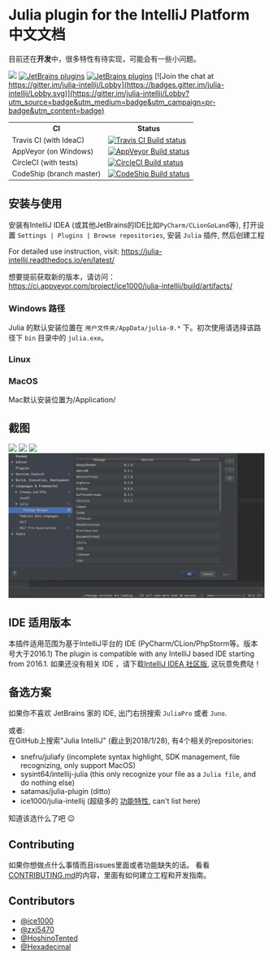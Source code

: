 # Julia plugin for the IntelliJ Platform 中文文档

目前还在**开发**中，很多特性有待实现，可能会有一些小问题。

[![](https://tinyurl.com/y9e4n2zh)](https://github.com/ice1000/julia-intellij)
[![JetBrains plugins](https://img.shields.io/jetbrains/plugin/v/10413-julia.svg)](https://plugins.jetbrains.com/plugin/10413-julia)
[![JetBrains plugins](https://img.shields.io/jetbrains/plugin/d/10413-julia.svg)](https://plugins.jetbrains.com/plugin/10413-julia)
[![Join the chat at https://gitter.im/julia-intellij/Lobby](https://badges.gitter.im/julia-intellij/Lobby.svg)](https://gitter.im/julia-intellij/Lobby?utm_source=badge&utm_medium=badge&utm_campaign=pr-badge&utm_content=badge)

<table>
  <tr>
    <th>CI</th>
    <th>Status</th>
  </tr>
  <tr>
    <td>Travis CI (with IdeaC)</td>
    <td><a href="https://travis-ci.org/ice1000/julia-intellij"><img src="https://travis-ci.org/ice1000/julia-intellij.svg" alt="Travis CI Build status"></a></td>
  </tr>
  <tr>
    <td>AppVeyor (on Windows)</td>
    <td><a href="https://ci.appveyor.com/project/ice1000/julia-intellij"><img src="https://ci.appveyor.com/api/projects/status/jboqu7yt2vhqpmfr?svg=true" alt="AppVeyor Build status"></a></td>
  </tr>
  <tr>
    <td>CircleCI (with tests)</td>
    <td><a href="https://circleci.com/gh/ice1000/julia-intellij"><img src="https://circleci.com/gh/ice1000/julia-intellij.svg?style=svg" alt="CircleCI Build status"></a></td>
  </tr>
  <tr>
    <td>CodeShip (branch master)</td>
    <td><a href="https://app.codeship.com/projects/270342"><img src="https://app.codeship.com/projects/4c89a940-ec81-0135-9688-6eaa099eb415/status?branch=master" alt="CodeShip Build status"></a></td>
  </tr>
</table>
<p>

## 安装与使用

安装有IntelliJ IDEA (或其他JetBrains的IDE比如`PyCharm/CLionGoLand`等),
打开设置 `Settings | Plugins | Browse repositories`,
安装 `Julia` 插件, 然后创建工程

For detailed use instruction, visit: https://julia-intellij.readthedocs.io/en/latest/

想要提前获取新的版本，请访问：https://ci.appveyor.com/project/ice1000/julia-intellij/build/artifacts/

### Windows 路径
Julia 的默认安装位置在 `用户文件夹/AppData/julia-0.*` 下。初次使用请选择该路径下 `bin` 目录中的 `julia.exe`。
### Linux 

### MacOS
Mac默认安装位置为/Application/

## 截图

![](https://plugins.jetbrains.com/files/10413/screenshot_17880.png)
![](https://plugins.jetbrains.com/files/10413/screenshot_17879.png)
![](https://plugins.jetbrains.com/files/10413/screenshot_17881.png)
![](https://github.com/zxj5470/julia-intellij-docs-cn/blob/master/screenshots/pkg-manager.gif?raw=true)

## IDE 适用版本

本插件适用范围为基于IntelliJ平台的 IDE (PyCharm/CLion/PhpStorm等。版本号大于2016.1)
The plugin is compatible with any IntelliJ based IDE starting from 2016.1.
如果还没有相关 IDE ，请下载[IntelliJ IDEA 社区版](https://www.jetbrains.com/idea/), 这玩意免费哒！

## 备选方案

如果你不喜欢 JetBrains 家的 IDE, 出门右拐搜索 `JuliaPro` 或者 `Juno`.

或者:<br/>
在GitHub上搜索"Julia IntelliJ" (截止到2018/1/28),
有4个相关的repositories:

+ snefru/juliafy (incomplete syntax highlight, SDK management, file recognizing, only support MacOS)
+ sysint64/intellij-julia (this only recognize your file as a `Julia file`, and do nothing else)
+ satamas/julia-plugin (ditto)
+ ice1000/julia-intellij (超级多的 [功能特性](https://julia-intellij.readthedocs.io/en/latest/Features.html), can't list here)

知道该选什么了吧 😉

## Contributing

如果你想做点什么事情而且issues里面或者功能缺失的话。
看看[CONTRIBUTING.md](./CONTRIBUTING.md)的内容，里面有如何建立工程和开发指南。
## Contributors

+ [@ice1000](https://github.com/ice1000)
+ [@zxj5470](https://github.com/zxj5470)
+ [@HoshinoTented](https://github.com/HoshinoTented)
+ [@Hexadecimal](https://github.com/Hexadecimaaal)
